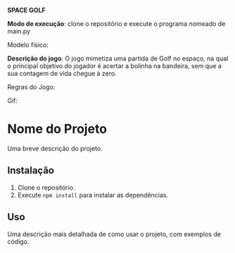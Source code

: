 **SPACE GOLF**

**Modo de execução**: clone o repositório e execute o programa nomeado de main.py

Modelo físico: 

**Descrição do jogo**: O jogo mimetiza uma partida de Golf no espaço, na qual o principal objetivo do jogador é acertar a bolinha na bandeira, sem que a sua contagem de vida chegue à zero.

Regras do Jogo:

Gif:

# Nome do Projeto

Uma breve descrição do projeto.

## Instalação

1. Clone o repositório.
2. Execute `npm install` para instalar as dependências.

## Uso

Uma descrição mais detalhada de como usar o projeto, com exemplos de código.

